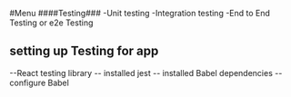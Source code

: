 #Menu 
####Testing###
-Unit testing
-Integration testing
-End to End Testing or e2e Testing 


## setting up Testing for app ####
--React testing library
-- installed jest
-- installed Babel dependencies
-- configure Babel 